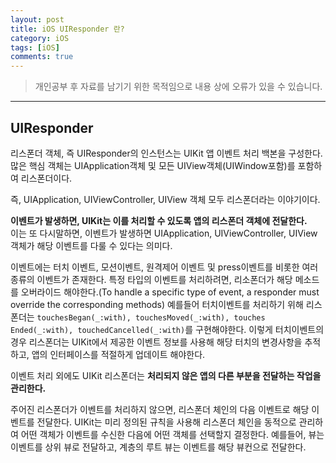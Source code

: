 ```yaml
---
layout: post
title: iOS UIResponder 란?
category: iOS
tags: [iOS]
comments: true
---
```


> 개인공부 후 자료를 남기기 위한 목적임으로 내용 상에 오류가 있을 수 있습니다.    

<hr>

## UIResponder

리스폰더 객체, 즉 UIResponder의 인스턴스는 UIKit 앱 이벤트 처리 백본을 구성한다.<br>
많은 핵심 객체는 UIApplication객체 및 모든 UIView객체(UIWindow포함)를 포함하여 리스폰더이다.

즉, UIApplication, UIViewController, UIView 객체 모두 리스폰더라는 이야기이다.

**이벤트가 발생하면, UIKit는 이를 처리할 수 있도록 앱의 리스폰더 객체에 전달한다.** <br>
이는 또 다시말하면, 이벤트가 발생하면 UIApplication, UIViewController, UIView객체가 해당 이벤트를 다룰 수 있다는 의미다.


이벤트에는 터치 이벤트, 모션이벤트, 원격제어 이벤트 및 press이벤트를 비롯한 여러 종류의 이벤트가 존재한다. 특정 타입의 이벤트를 처리하려면, 리소폰더가 해당 메소드를 오버라이드 해야한다.(To handle a specific type of event, a responder must override the corresponding methods) 예를들어 터치이벤트를 처리하기 위해 리스폰더는 `touchesBegan(_:with), touchesMoved(_:with), touches Ended(_:with), touchedCancelled(_:with)`를 구현해야한다. 이렇게 터치이벤트의 경우 리스폰더는 UIKit에서 제공한 이벤트 정보를 사용해 해당 터치의 변경사항을 추적하고, 앱의 인터페이스를 적절하게 업데이트 해야한다.

이벤트 처리 외에도 UIKit 리스폰더는 **처리되지 않은 앱의 다른 부분을 전달하는 작업을 관리한다.**

주어진 리스폰더가 이벤트를 처리하지 않으면, 리스폰더 체인의 다음 이벤트로 해당 이벤트를 전달한다. UIKit는 미리 정의된 규칙을 사용해 리스폰더 체인을 동적으로 관리하여 어떤 객체가 이벤트를 수신한 다음에 어떤 객체를 선택할지 결정한다. 예를들어, 뷰는 이벤트를 상위 뷰로 전달하고, 계층의 루트 뷰는 이벤트를 해당 뷰컨으로 전달한다.
